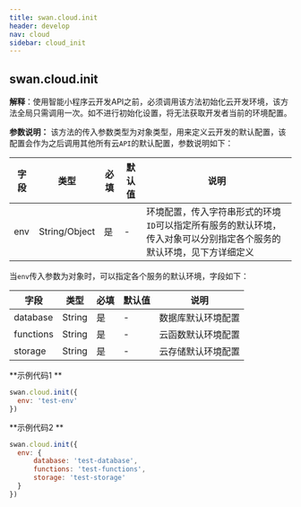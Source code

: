 ```yaml
---
title: swan.cloud.init
header: develop
nav: cloud
sidebar: cloud_init
---
```

## swan.cloud.init

**解释**：使用智能小程序云开发API之前，必须调用该方法初始化云开发环境，该方法全局只需调用一次。如不进行初始化设置，将无法获取开发者当前的环境配置。


**参数说明：**
该方法的传入参数类型为对象类型，用来定义云开发的默认配置，该配置会作为之后调用其他所有云`API`的默认配置，参数说明如下：

|字段|类型|必填|默认值|说明|
|---|---|---|---|---|
|env|String/Object|是|-|环境配置，传入字符串形式的环境`ID`可以指定所有服务的默认环境，传入对象可以分别指定各个服务的默认环境，见下方详细定义|

当`env`传入参数为对象时，可以指定各个服务的默认环境，字段如下：

|字段|类型|必填|默认值|说明|
|---|---|---|---|---|
|database|String|是|-|数据库默认环境配置|
|functions|String|是|-|云函数默认环境配置|
|storage|String|是|-|云存储默认环境配置|

**示例代码1 **
```js
swan.cloud.init({
  env: 'test-env'
})
```

**示例代码2 **
```js
swan.cloud.init({
  env: {
      database: 'test-database',
      functions: 'test-functions',
      storage: 'test-storage'
  }
})
```
